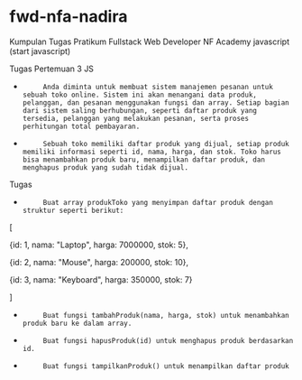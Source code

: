 # fwd-nfa-nadira
Kumpulan Tugas Pratikum Fullstack Web Developer NF Academy javascript (start javascript)

Tugas Pertemuan 3 JS

-          Anda diminta untuk membuat sistem manajemen pesanan untuk sebuah toko online. Sistem ini akan menangani data produk, pelanggan, dan pesanan menggunakan fungsi dan array. Setiap bagian dari sistem saling berhubungan, seperti daftar produk yang tersedia, pelanggan yang melakukan pesanan, serta proses perhitungan total pembayaran.

-          Sebuah toko memiliki daftar produk yang dijual, setiap produk memiliki informasi seperti id, nama, harga, dan stok. Toko harus bisa menambahkan produk baru, menampilkan daftar produk, dan menghapus produk yang sudah tidak dijual.



Tugas

-          Buat array produkToko yang menyimpan daftar produk dengan struktur seperti berikut:

[

   {id: 1, nama: "Laptop", harga: 7000000, stok: 5},

   {id: 2, nama: "Mouse", harga: 200000, stok: 10},

   {id: 3, nama: "Keyboard", harga: 350000, stok: 7}

]

-          Buat fungsi tambahProduk(nama, harga, stok) untuk menambahkan produk baru ke dalam array.

-          Buat fungsi hapusProduk(id) untuk menghapus produk berdasarkan id.

-          Buat fungsi tampilkanProduk() untuk menampilkan daftar produk
